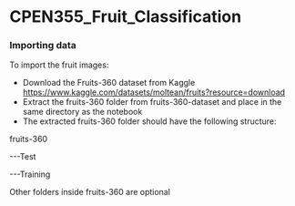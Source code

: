 # CPEN355_Fruit_Classification

### Importing data
To import the fruit images:
* Download the Fruits-360 dataset from Kaggle https://www.kaggle.com/datasets/moltean/fruits?resource=download
* Extract the fruits-360 folder from fruits-360-dataset and place in the same directory as the notebook
* The extracted fruits-360 folder should have the following structure:

fruits-360

---Test

---Training

Other folders inside fruits-360 are optional